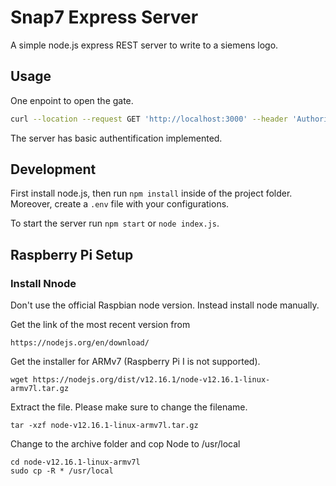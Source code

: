 # Snap7 Express Server

A simple node.js express REST server to write to a siemens logo.

## Usage

One enpoint to open the gate.

```bash
curl --location --request GET 'http://localhost:3000' --header 'Authorization: Basic YWRtaW46c3VwZXJib2Nr'
```

The server has basic authentification implemented.

## Development

First install node.js, then run `npm install` inside of the project folder.
Moreover, create a `.env` file with your configurations. 

To start the server run `npm start` or `node index.js`.

## Raspberry Pi Setup

### Install Nnode

Don't use the official Raspbian node version. Instead install node manually. 

Get the link of the most recent version from 
```
https://nodejs.org/en/download/
```

Get the installer for ARMv7 (Raspberry Pi I is not supported).
```
wget https://nodejs.org/dist/v12.16.1/node-v12.16.1-linux-armv7l.tar.gz
```

Extract the file. Please make sure to change the filename.
```
tar -xzf node-v12.16.1-linux-armv7l.tar.gz
```

Change to the archive folder and cop Node to /usr/local
```
cd node-v12.16.1-linux-armv7l
sudo cp -R * /usr/local
```

